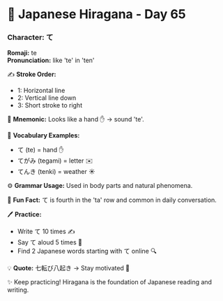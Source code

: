 # 📖 Japanese Hiragana - Day 65

### Character: て  
**Romaji:** te  
**Pronunciation:** like 'te' in 'ten'  

✍️ **Stroke Order:**  
- 1: Horizontal line
- 2: Vertical line down
- 3: Short stroke to right

📝 **Mnemonic:** Looks like a hand ✋ → sound 'te'.  

📌 **Vocabulary Examples:**  
- て (te) = hand ✋
- てがみ (tegami) = letter ✉️
- てんき (tenki) = weather ☀️

⚙️ **Grammar Usage:** Used in body parts and natural phenomena.  

🎉 **Fun Fact:** て is fourth in the 'ta' row and common in daily conversation.  

🖊️ **Practice:**  
- Write て 10 times ✍️
- Say て aloud 5 times 🎤
- Find 2 Japanese words starting with て online 🔍

💡 **Quote:** 七転び八起き → Stay motivated 💪  

✨ Keep practicing! Hiragana is the foundation of Japanese reading and writing.
